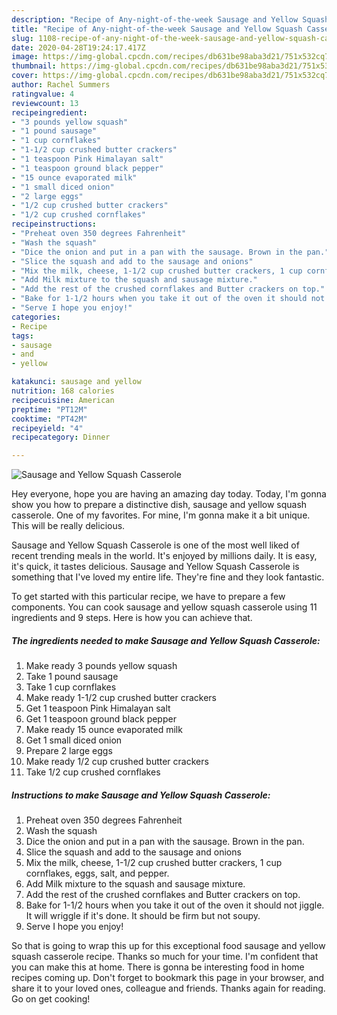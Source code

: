 ```yaml
---
description: "Recipe of Any-night-of-the-week Sausage and Yellow Squash Casserole"
title: "Recipe of Any-night-of-the-week Sausage and Yellow Squash Casserole"
slug: 1108-recipe-of-any-night-of-the-week-sausage-and-yellow-squash-casserole
date: 2020-04-28T19:24:17.417Z
image: https://img-global.cpcdn.com/recipes/db631be98aba3d21/751x532cq70/sausage-and-yellow-squash-casserole-recipe-main-photo.jpg
thumbnail: https://img-global.cpcdn.com/recipes/db631be98aba3d21/751x532cq70/sausage-and-yellow-squash-casserole-recipe-main-photo.jpg
cover: https://img-global.cpcdn.com/recipes/db631be98aba3d21/751x532cq70/sausage-and-yellow-squash-casserole-recipe-main-photo.jpg
author: Rachel Summers
ratingvalue: 4
reviewcount: 13
recipeingredient:
- "3 pounds yellow squash"
- "1 pound sausage"
- "1 cup cornflakes"
- "1-1/2 cup crushed butter crackers"
- "1 teaspoon Pink Himalayan salt"
- "1 teaspoon ground black pepper"
- "15 ounce evaporated milk"
- "1 small diced onion"
- "2 large eggs"
- "1/2 cup crushed butter crackers"
- "1/2 cup crushed cornflakes"
recipeinstructions:
- "Preheat oven 350 degrees Fahrenheit"
- "Wash the squash"
- "Dice the onion and put in a pan with the sausage. Brown in the pan."
- "Slice the squash and add to the sausage and onions"
- "Mix the milk, cheese, 1-1/2 cup crushed butter crackers, 1 cup cornflakes, eggs, salt, and pepper."
- "Add Milk mixture to the squash and sausage mixture."
- "Add the rest of the crushed cornflakes and Butter crackers on top."
- "Bake for 1-1/2 hours when you take it out of the oven it should not jiggle. It will wriggle if it&#39;s done. It should be firm but not soupy."
- "Serve I hope you enjoy!"
categories:
- Recipe
tags:
- sausage
- and
- yellow

katakunci: sausage and yellow 
nutrition: 168 calories
recipecuisine: American
preptime: "PT12M"
cooktime: "PT42M"
recipeyield: "4"
recipecategory: Dinner

---
```



![Sausage and Yellow Squash Casserole](https://img-global.cpcdn.com/recipes/db631be98aba3d21/751x532cq70/sausage-and-yellow-squash-casserole-recipe-main-photo.jpg)

Hey everyone, hope you are having an amazing day today. Today, I'm gonna show you how to prepare a distinctive dish, sausage and yellow squash casserole. One of my favorites. For mine, I'm gonna make it a bit unique. This will be really delicious.

Sausage and Yellow Squash Casserole is one of the most well liked of recent trending meals in the world. It's enjoyed by millions daily. It is easy, it's quick, it tastes delicious. Sausage and Yellow Squash Casserole is something that I've loved my entire life. They're fine and they look fantastic.




To get started with this particular recipe, we have to prepare a few components. You can cook sausage and yellow squash casserole using 11 ingredients and 9 steps. Here is how you can achieve that.

<!--inarticleads1-->

##### The ingredients needed to make Sausage and Yellow Squash Casserole:

1. Make ready 3 pounds yellow squash
1. Take 1 pound sausage
1. Take 1 cup cornflakes
1. Make ready 1-1/2 cup crushed butter crackers
1. Get 1 teaspoon Pink Himalayan salt
1. Get 1 teaspoon ground black pepper
1. Make ready 15 ounce evaporated milk
1. Get 1 small diced onion
1. Prepare 2 large eggs
1. Make ready 1/2 cup crushed butter crackers
1. Take 1/2 cup crushed cornflakes




<!--inarticleads2-->

##### Instructions to make Sausage and Yellow Squash Casserole:

1. Preheat oven 350 degrees Fahrenheit
1. Wash the squash
1. Dice the onion and put in a pan with the sausage. Brown in the pan.
1. Slice the squash and add to the sausage and onions
1. Mix the milk, cheese, 1-1/2 cup crushed butter crackers, 1 cup cornflakes, eggs, salt, and pepper.
1. Add Milk mixture to the squash and sausage mixture.
1. Add the rest of the crushed cornflakes and Butter crackers on top.
1. Bake for 1-1/2 hours when you take it out of the oven it should not jiggle. It will wriggle if it&#39;s done. It should be firm but not soupy.
1. Serve I hope you enjoy!




So that is going to wrap this up for this exceptional food sausage and yellow squash casserole recipe. Thanks so much for your time. I'm confident that you can make this at home. There is gonna be interesting food in home recipes coming up. Don't forget to bookmark this page in your browser, and share it to your loved ones, colleague and friends. Thanks again for reading. Go on get cooking!
